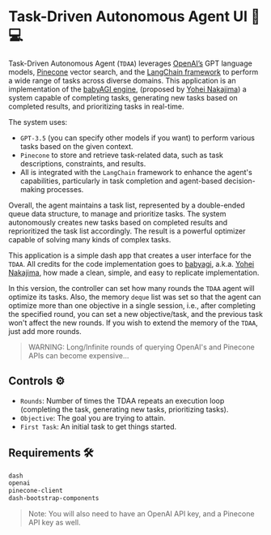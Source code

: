# Task-Driven Autonomous Agent UI 👶💻

Task-Driven Autonomous Agent (`TDAA`) leverages [OpenAI’s](https://platform.openai.com/docs/models) GPT language models, [Pinecone](https://www.pinecone.io/) vector search, and the [LangChain framework](https://github.com/hwchase17/langchain) to perform a wide range of tasks across diverse domains. This application is an implementation of the [babyAGI engine](https://github.com/yoheinakajima/babyagi), (proposed by [Yohei Nakajima](https://yoheinakajima.com/)) a system capable of completing tasks, generating new tasks based on completed results, and prioritizing tasks in real-time.

The system uses:

- `GPT-3.5` (you can specify other models if you want) to perform various tasks based on the given context.
- `Pinecone` to store and retrieve task-related data, such as task descriptions, constraints, and results.
- All is integrated with the `LangChain` framework to enhance the agent's capabilities, particularly in task completion and agent-based decision-making processes.

Overall, the agent maintains a task list, represented by a double-ended queue data structure, to manage and prioritize tasks. The system autonomously creates new tasks based on completed results and reprioritized the task list accordingly. The result is a powerful optimizer capable of solving many kinds of complex tasks.

This application is a simple dash app that creates a user interface for the `TDAA`. All credits for the code implementation goes to [babyagi](https://github.com/yoheinakajima/babyagi), a.k.a. [Yohei Nakajima](https://github.com/yoheinakajima), how made a clean, simple, and easy to replicate implementation.

In this version, the controller can set how many rounds the `TDAA` agent will optimize its tasks. Also, the memory `deque` list was set so that the agent can optimize more than one objective in a single session, i.e., after completing the specified round, you can set a new objective/task, and the previous task won't affect the new rounds. If you wish to extend the memory of the `TDAA`, just add more rounds.

> WARNING: Long/Infinite rounds of querying OpenAI's and Pinecone APIs can become expensive...

## Controls ⚙️

- `Rounds`: Number of times the TDAA repeats an execution loop (completing the task, generating new tasks, prioritizing tasks).
- `Objective`: The goal you are trying to attain.
- `First Task`: An initial task to get things started.

## Requirements 🛠️

```bash
dash
openai
pinecone-client
dash-bootstrap-components
```

> Note: You will also need to have an OpenAI API key, and a Pinecone API key as well.
